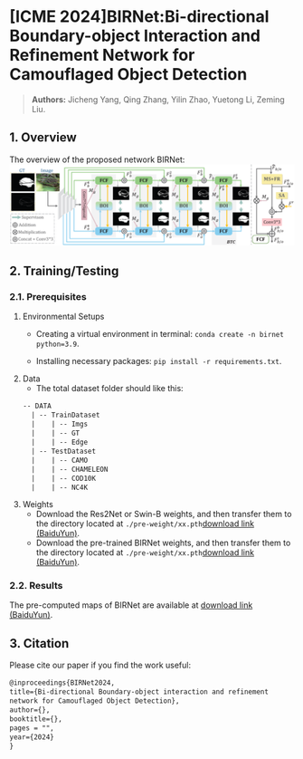 # [ICME 2024]BIRNet:Bi-directional Boundary-object Interaction and Refinement Network for Camouflaged Object Detection
> **Authors:** 
> Jicheng Yang,
> Qing Zhang,
> Yilin Zhao,
> Yuetong Li,
> Zeming Liu.

## 1. Overview
The overview of the proposed network BIRNet:
<img src="https://github.com/Jcogito/BIRNet/blob/main/results/overview.png">

## 2. Training/Testing

### 2.1. Prerequisites
1. Environmental Setups
    + Creating a virtual environment in terminal: `conda create -n birnet python=3.9`.
    
    + Installing necessary packages: `pip install -r requirements.txt`.
2. Data
    + The total dataset folder should like this:
	```
	-- DATA
	  | -- TrainDataset
	  |    | -- Imgs
	  |    | -- GT
 	  |    | -- Edge
	  | -- TestDataset
	  |    | -- CAMO
	  |    | -- CHAMELEON
 	  |    | -- COD10K
  	  |    | -- NC4K
 	```
3. Weights
    + Download the Res2Net or Swin-B weights, and then transfer them to the directory located at `./pre-weight/xx.pth`[download link (BaiduYun)](https://pan.baidu.com/s/1Nfe7nhMvz9giZb6NsxJ67Q?pwd=zrdd).
    + Download the pre-trained BIRNet weights, and then transfer them to the directory located at `./pre-weight/xx.pth`[download link (BaiduYun)](https://pan.baidu.com/s/19sGOYJFUQ5Si34k3gTs7SA?).

### 2.2. Results
  The pre-computed maps of BIRNet are available at [download link (BaiduYun)](https://pan.baidu.com/s/1_9Zm1ch5IJX0a2dPg5AB7A?pwd=37bj).

## 3. Citation
Please cite our paper if you find the work useful: 

	@inproceedings{BIRNet2024,
	title={Bi-directional Boundary-object interaction and refinement network for Camouflaged Object Detection},
	author={},
	booktitle={},
	pages = "",
	year={2024}
	}
